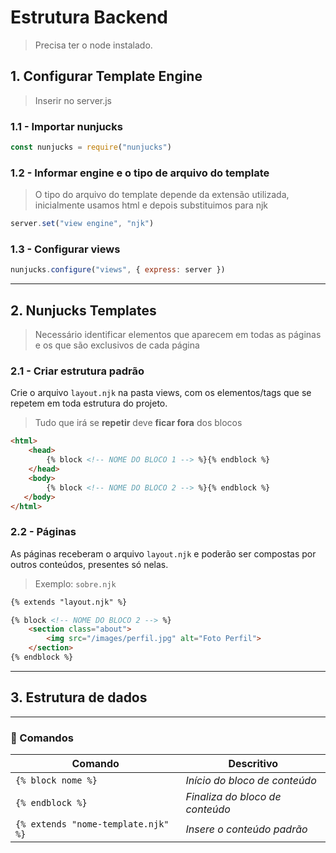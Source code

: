 # **Estrutura Backend**
> Precisa ter o node instalado.

## **1.** Configurar Template Engine

> Inserir no server.js

### **1.1** - Importar nunjucks
```javascript
const nunjucks = require("nunjucks")
```

### **1.2** - Informar engine e o tipo de arquivo do template
> O tipo do arquivo do template depende da extensão utilizada, inicialmente usamos html e depois substituimos para njk
```javascript
server.set("view engine", "njk")
```

### **1.3** - Configurar views
```javascript
nunjucks.configure("views", { express: server })
```

---

## **2.** Nunjucks Templates
> Necessário identificar elementos que aparecem em todas as páginas e os que são exclusivos de cada página

### **2.1** - Criar estrutura padrão

Crie o arquivo `layout.njk` na pasta views, com os elementos/tags que se repetem em toda estrutura do projeto.
> Tudo que irá se **repetir** deve **ficar fora** dos blocos

```html
<html>
    <head>
        {% block <!-- NOME DO BLOCO 1 --> %}{% endblock %}
    </head>
    <body>
        {% block <!-- NOME DO BLOCO 2 --> %}{% endblock %}
   </body>
</html>
```

### **2.2** - Páginas

As páginas receberam o arquivo `layout.njk` e poderão ser compostas por outros conteúdos, presentes só nelas.
> Exemplo: `sobre.njk`

```html
{% extends "layout.njk" %}

{% block <!-- NOME DO BLOCO 2 --> %}
    <section class="about">
        <img src="/images/perfil.jpg" alt="Foto Perfil">
    </section>
{% endblock %}
```
---

## **3.** Estrutura de dados



---

### **:speech_balloon:** Comandos

| **Comando**                         | **Descritivo**                  |
| ----------------------------------- | ------------------------------- |
| `{% block nome %}`                  | *Início do bloco de conteúdo*   |
| `{% endblock %}`                    | *Finaliza do bloco de conteúdo* |
| `{% extends "nome-template.njk" %}` | *Insere o conteúdo padrão*      |
